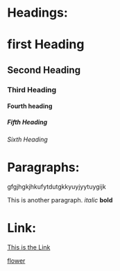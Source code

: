 # Headings:

# first Heading
## Second Heading
### Third Heading
#### Fourth heading
##### Fifth Heading
###### Sixth Heading

# Paragraphs:
gfgjhgkjhkufytdutgkkyuyjyytuygijk

This is another paragraph. *italic* **bold**

# Link:

[This is the Link](www.google.com)

[flower](https://www.bing.com/images/search?view=detailV2&ccid=Btn3Q%2fNj&id=209FF35181371D3A948041E4FD53B2B66DFF6340&thid=OIP.Btn3Q_Njx4uiZfxV7YA7LwHaGM&mediaurl=https%3a%2f%2f4.bp.blogspot.com%2f-PpAh-a4pG40%2fUN8PMuS0quI%2fAAAAAAAABSM%2f1m8NbEfvjIM%2fs1600%2flotus-flower-drawing.jpg&exph=745&expw=890&q=Flowers+Drawing&simid=607990185304527771&FORM=IRPRST&ck=AF3DDC0971DFAD11FA08330EFB14BB70&selectedIndex=19&itb=0&ajaxhist=0&ajaxserp=0)
